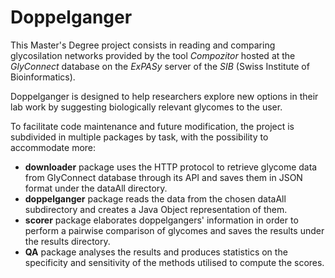 # Doppelganger

This Master's Degree project consists in reading and comparing glycosilation networks provided by the tool *Compozitor* hosted at the *GlyConnect* database on the *ExPASy* server of the *SIB* (Swiss Institute of Bioinformatics).

Doppelganger is designed to help researchers explore new options in their lab work by suggesting biologically relevant glycomes to the user.

To facilitate code maintenance and future modification, the project is subdivided in multiple packages by task, with the possibility to accommodate more:

- **downloader** package uses the HTTP protocol to retrieve glycome data from GlyConnect database through its API and saves them in JSON format under the dataAll directory.
- **doppelganger** package reads the data from the chosen dataAll subdirectory and creates a Java Object representation of them.
- **scorer** package elaborates doppelgangers' information in order to perform a pairwise comparison of glycomes and saves the results under the results directory.
- **QA** package analyses the results and produces statistics on the specificity and sensitivity of the methods utilised to compute the scores.


